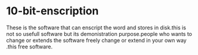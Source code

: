 10-bit-enscription
==================

These is the software that can enscript the word and stores in disk.this is not so usefull software but its demonistration purpose.people who wants to change or extends the software freely change or extend in your own way .this free software.
